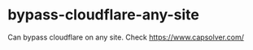 # bypass-cloudflare-any-site
Can bypass cloudflare on any site. Check https://www.capsolver.com/ 











                                                                                                                                                                 